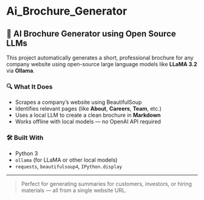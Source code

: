 # Ai_Brochure_Generator
## 🧠 AI Brochure Generator using Open Source LLMs

This project automatically generates a short, professional brochure for any company website using open-source large language models like **LLaMA 3.2** via **Ollama**.

### 🔍 What It Does

- Scrapes a company’s website using BeautifulSoup
- Identifies relevant pages (like **About**, **Careers**, **Team**, etc.)
- Uses a local LLM to create a clean brochure in **Markdown**
- Works offline with local models — no OpenAI API required

### 🛠️ Built With

- Python 3
- `ollama` (for LLaMA or other local models)
- `requests`, `beautifulsoup4`, `IPython.display`

---

> Perfect for generating summaries for customers, investors, or hiring materials — all from a single website URL.
